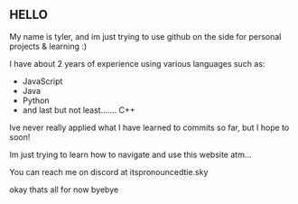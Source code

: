 ## HELLO

<!--
**4skate/4skate** is a ✨ _special_ ✨ repository because its `README.md` (this file) appears on your GitHub profile.

Here are some ideas to get you started:

- 🔭 I’m currently working on ...
- 🌱 I’m currently learning ...
- 👯 I’m looking to collaborate on ...
- 🤔 I’m looking for help with ...
- 💬 Ask me about ...
- 📫 How to reach me: ...
- 😄 Pronouns: ...
- ⚡ Fun fact: ...
-->
My name is tyler, and im just trying to use github on the side for personal projects & learning :)

I have about 2 years of experience using various languages such as:
- JavaScript
- Java
- Python
- and last but not least....... C++

Ive never really applied what I have learned to commits so far, but I hope to soon!

Im just trying to learn how to navigate and use this website atm...

You can reach me on discord at itspronouncedtie.sky

okay thats all for now byebye 


